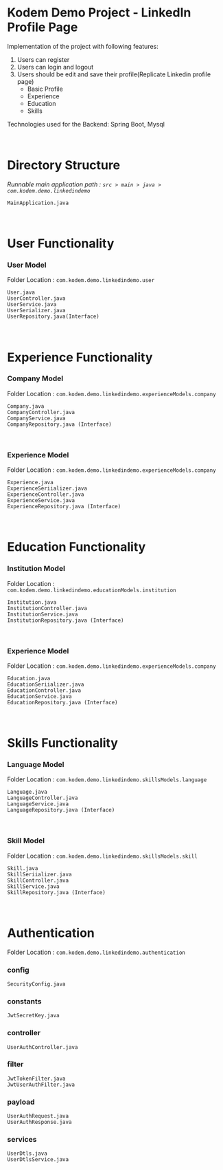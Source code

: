 # **Kodem Demo Project - LinkedIn Profile Page**

Implementation of the project with following features:

1. Users can register
2. Users can login and logout
3. Users should be edit and save their profile(Replicate Linkedin profile page)
    - Basic Profile
    - Experience
    - Education
    - Skills

Technologies used for the Backend: Spring Boot, Mysql

<br>

# Directory Structure

_Runnable main application path : `src > main > java > com.kodem.demo.linkedindemo`_

`MainApplication.java`

<br>

# User Functionality

### **User Model**

Folder Location : `com.kodem.demo.linkedindemo.user`

```
User.java
UserController.java
UserService.java
UserSerializer.java
UserRepository.java(Interface)
```

<br>

# Experience Functionality

### **Company Model**

Folder Location : `com.kodem.demo.linkedindemo.experienceModels.company`

```
Company.java
CompanyController.java
CompanyService.java
CompanyRepository.java (Interface)
```

<br>

### **Experience Model**

Folder Location : `com.kodem.demo.linkedindemo.experienceModels.company`

```
Experience.java
ExperienceSeriializer.java
ExperienceController.java
ExperienceService.java
ExperienceRepository.java (Interface)
```

<br>

# Education Functionality

### **Institution Model**

Folder Location : `com.kodem.demo.linkedindemo.educationModels.institution`

```
Institution.java
InstitutionController.java
InstitutionService.java
InstitutionRepository.java (Interface)
```

<br>

### **Experience Model**

Folder Location : `com.kodem.demo.linkedindemo.experienceModels.company`

```
Education.java
EducationSeriializer.java
EducationController.java
EducationService.java
EducationRepository.java (Interface)
```

<br>

# Skills Functionality

### **Language Model**

Folder Location : `com.kodem.demo.linkedindemo.skillsModels.language`

```
Language.java
LanguageController.java
LanguageService.java
LanguageRepository.java (Interface)
```

<br>

### **Skill Model**

Folder Location : `com.kodem.demo.linkedindemo.skillsModels.skill`

```
Skill.java
SkillSeriializer.java
SkillController.java
SkillService.java
SkillRepository.java (Interface)
```

<br>

# Authentication

Folder Location : `com.kodem.demo.linkedindemo.authentication`

### **config**

```
SecurityConfig.java
```

### **constants**

```
JwtSecretKey.java
```

### **controller**

```
UserAuthController.java
```

### **filter**

```
JwtTokenFilter.java
JwtUserAuthFilter.java
```

### **payload**

```
UserAuthRequest.java
UserAuthResponse.java
```

### **services**

```
UserDtls.java
UserDtlsService.java
```
